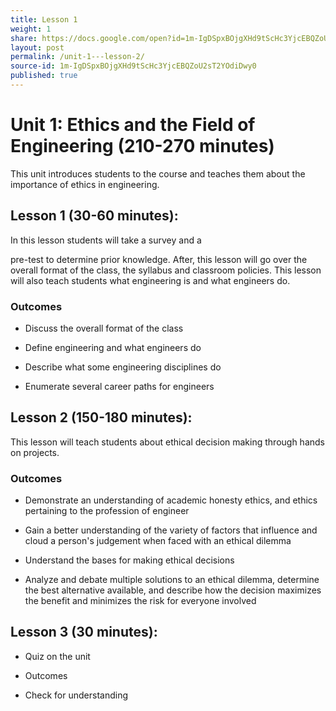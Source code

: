 ```yaml
---
title: Lesson 1 
weight: 1
share: https://docs.google.com/open?id=1m-IgDSpxBOjgXHd9tScHc3YjcEBQZoU2sT2YOdiDwy0
layout: post
permalink: /unit-1---lesson-2/
source-id: 1m-IgDSpxBOjgXHd9tScHc3YjcEBQZoU2sT2YOdiDwy0
published: true
---
```


# Unit 1: Ethics and the Field of Engineering (210-270 minutes)

This unit introduces students to the course and teaches them about the importance of ethics in engineering.

## Lesson 1 (30-60 minutes):  
In this lesson students will take a survey and a 

pre-test to determine prior knowledge.  After, this lesson will go over the overall format of the class, the syllabus and classroom policies. This lesson will also teach students what engineering is and what engineers do.
### Outcomes
* Discuss the overall format of the class

* Define engineering and what engineers do

* Describe what some engineering disciplines do 

* Enumerate several career paths for engineers

## Lesson 2 (150-180 minutes): 
This lesson will teach students about ethical decision making through hands on projects.

### Outcomes
* Demonstrate an understanding of academic honesty ethics, and ethics pertaining to the profession of engineer

* Gain a better understanding of the variety of factors that influence and cloud a person's judgement when faced with an ethical dilemma

* Understand the bases for making ethical decisions

* Analyze and debate multiple solutions to an ethical dilemma, determine the best alternative available, and describe how the decision maximizes the benefit and minimizes the risk for everyone involved

## Lesson 3 (30 minutes): 
* Quiz on the unit

* Outcomes

* Check for understanding

